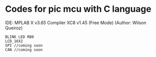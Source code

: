 # Codes for pic mcu with C language
IDE: MPLAB X v3.65 Compiler XC8 v1.45 (Free Mode) (Author: Wilson Queiroz)

    BLINK LED RB0
    LCD_16X2
    SPI //coming soon
    CAN //coming soon